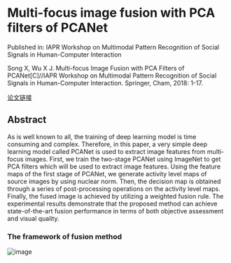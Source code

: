 # Multi-focus image fusion with PCA filters of PCANet

Published in: IAPR Workshop on Multimodal Pattern Recognition of Social Signals in Human-Computer Interaction 

Song X, Wu X J. Multi-focus Image Fusion with PCA Filters of PCANet[C]//IAPR Workshop on Multimodal Pattern Recognition of Social Signals in Human-Computer Interaction. Springer, Cham, 2018: 1-17.

[论文链接](https://f.glgoo.top/scholar?hl=zh-CN&as_sdt=0%2C5&q=Multi-focus+Image+Fusion+with+PCA+Filters+of+PCANet&btnG=)


## Abstract
As is well known to all, the training of deep learning model is time consuming and complex. Therefore, in this paper, a very simple deep learning model called PCANet is used to extract image features from multi-focus images. First, we train the two-stage PCANet using ImageNet to get PCA filters which will be used to extract image features. Using the feature maps of the first stage of PCANet, we generate activity level maps of source images by using nuclear norm. Then, the decision map is obtained through a series of post-processing operations on the activity level maps. Finally, the fused image is achieved by utilizing a weighted fusion rule. The experimental results demonstrate that the proposed method can achieve state-of-the-art fusion performance in terms of both objective assessment and visual quality.

### The framework of fusion method
![image](D:\研一下\论文\框架.png)


